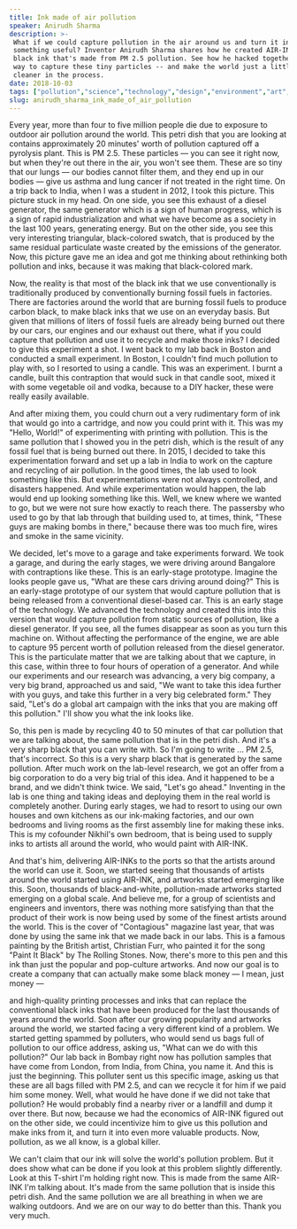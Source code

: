 ```yaml
---
title: Ink made of air pollution
speaker: Anirudh Sharma
description: >-
 What if we could capture pollution in the air around us and turn it into
 something useful? Inventor Anirudh Sharma shares how he created AIR-INK, a deep
 black ink that's made from PM 2.5 pollution. See how he hacked together a clever
 way to capture these tiny particles -- and make the world just a little bit
 cleaner in the process.
date: 2018-10-03
tags: ["pollution","science","technology","design","environment","art","invention","anthropocene"]
slug: anirudh_sharma_ink_made_of_air_pollution
---
```


Every year, more than four to five million people die due to exposure to outdoor air
pollution around the world. This petri dish that you are looking at contains approximately
20 minutes' worth of pollution captured off a pyrolysis plant. This is PM 2.5. These
particles — you can see it right now, but when they're out there in the air, you won't see
them. These are so tiny that our lungs — our bodies cannot filter them, and they end up in
our bodies — give us asthma and lung cancer if not treated in the right time. On a trip
back to India, when I was a student in 2012, I took this picture. This picture stuck in my
head. On one side, you see this exhaust of a diesel generator, the same generator which is
a sign of human progress, which is a sign of rapid industrialization and what we have
become as a society in the last 100 years, generating energy. But on the other side, you
see this very interesting triangular, black-colored swatch, that is produced by the same
residual particulate waste created by the emissions of the generator. Now, this picture
gave me an idea and got me thinking about rethinking both pollution and inks, because it
was making that black-colored mark.

Now, the reality is that most of the black ink that we use conventionally is traditionally
produced by conventionally burning fossil fuels in factories. There are factories around
the world that are burning fossil fuels to produce carbon black, to make black inks that
we use on an everyday basis. But given that millions of liters of fossil fuels are already
being burned out there by our cars, our engines and our exhaust out there, what if you
could capture that pollution and use it to recycle and make those inks? I decided to give
this experiment a shot. I went back to my lab back in Boston and conducted a small
experiment. In Boston, I couldn't find much pollution to play with, so I resorted to using
a candle. This was an experiment. I burnt a candle, built this contraption that would suck
in that candle soot, mixed it with some vegetable oil and vodka, because to a DIY hacker,
these were really easily available.

And after mixing them, you could churn out a very rudimentary form of ink that would go
into a cartridge, and now you could print with it. This was my "Hello, World!" of
experimenting with printing with pollution. This is the same pollution that I showed you
in the petri dish, which is the result of any fossil fuel that is being burned out
there. In 2015, I decided to take this experimentation forward and set up a lab in India to
work on the capture and recycling of air pollution. In the good times, the lab used to
look something like this. But experimentations were not always controlled, and disasters
happened. And while experimentation would happen, the lab would end up looking something
like this. Well, we knew where we wanted to go, but we were not sure how exactly to reach
there. The passersby who used to go by that lab through that building used to, at times,
think, "These guys are making bombs in there," because there was too much fire, wires and
smoke in the same vicinity.

We decided, let's move to a garage and take experiments forward. We took a garage, and
during the early stages, we were driving around Bangalore with contraptions like these.
This is an early-stage prototype. Imagine the looks people gave us, "What are these cars
driving around doing?" This is an early-stage prototype of our system that would capture
pollution that is being released from a conventional diesel-based car. This is an early
stage of the technology. We advanced the technology and created this into this version
that would capture pollution from static sources of pollution, like a diesel generator. If
you see, all the fumes disappear as soon as you turn this machine on. Without affecting
the performance of the engine, we are able to capture 95 percent worth of pollution
released from the diesel generator. This is the particulate matter that we are talking
about that we capture, in this case, within three to four hours of operation of a
generator. And while our experiments and our research was advancing, a very big company, a
very big brand, approached us and said, "We want to take this idea further with you guys,
and take this further in a very big celebrated form." They said, "Let's do a global art
campaign with the inks that you are making off this pollution." I'll show you what the ink
looks like.

So, this pen is made by recycling 40 to 50 minutes of that car pollution that we are
talking about, the same pollution that is in the petri dish. And it's a very sharp black
that you can write with. So I'm going to write ... PM 2.5, that's incorrect. So this is a
very sharp black that is generated by the same pollution. After much work on the lab-level
research, we got an offer from a big corporation to do a very big trial of this idea. And
it happened to be a brand, and we didn't think twice. We said, "Let's go ahead." Inventing
in the lab is one thing and taking ideas and deploying them in the real world is
completely another. During early stages, we had to resort to using our own houses and own
kitchens as our ink-making factories, and our own bedrooms and living rooms as the first
assembly line for making these inks. This is my cofounder Nikhil's own bedroom, that is
being used to supply inks to artists all around the world, who would paint with
AIR-INK.

And that's him, delivering AIR-INKs to the ports so that the artists around the world can
use it. Soon, we started seeing that thousands of artists around the world started using
AIR-INK, and artworks started emerging like this. Soon, thousands of black-and-white,
pollution-made artworks started emerging on a global scale. And believe me, for a group of
scientists and engineers and inventors, there was nothing more satisfying than that the
product of their work is now being used by some of the finest artists around the
world. This is the cover of "Contagious" magazine last year, that was done by using the
same ink that we made back in our labs. This is a famous painting by the British artist,
Christian Furr, who painted it for the song "Paint It Black" by The Rolling Stones. Now,
there's more to this pen and this ink than just the popular and pop-culture artworks. And
now our goal is to create a company that can actually make some black money — I mean, just
money —

and high-quality printing processes and inks that can replace the conventional black inks
that have been produced for the last thousands of years around the world. Soon after our
growing popularity and artworks around the world, we started facing a very different kind
of a problem. We started getting spammed by polluters, who would send us bags full of
pollution to our office address, asking us, "What can we do with this pollution?" Our lab
back in Bombay right now has pollution samples that have come from London, from India,
from China, you name it. And this is just the beginning. This polluter sent us this
specific image, asking us that these are all bags filled with PM 2.5, and can we recycle
it for him if we paid him some money. Well, what would he have done if we did not take
that pollution? He would probably find a nearby river or a landfill and dump it over
there. But now, because we had the economics of AIR-INK figured out on the other side, we
could incentivize him to give us this pollution and make inks from it, and turn it into
even more valuable products. Now, pollution, as we all know, is a global
killer.

We can't claim that our ink will solve the world's pollution problem. But it does show
what can be done if you look at this problem slightly differently. Look at this T-shirt
I'm holding right now. This is made from the same AIR-INK I'm talking about. It's made
from the same pollution that is inside this petri dish. And the same pollution we are all
breathing in when we are walking outdoors. And we are on our way to do better than
this. Thank you very much.

<!--
ad_duration=3.33
comment_count=27
event="TED@BCG Toronto"
external_start_time=0
has_talk_citation=0
intro_duration=11.82
is_subtitle_required="False"
is_talk_featured="True"
language="en"
language_swap="False"
native_language="en"
number_of_related_talks=6
number_of_speakers=1
number_of_subtitled_videos=23
number_of_tags=8
number_of_talk_download_languages=23
number_of_talk_more_resources=0
number_of_talk_recommendations=1
number_of_talks_take_actions=2
post_ad_duration=0.83
published_timestamp="2019-02-08 15:54:01"
recording_date="2018-10-03"
speaker_description="Engineer, inventor"
speaker_is_published=1
speaker_name="Anirudh Sharma"
talk_more_resources=[]
talk_name="Ink made of air pollution"
talk_recommendations_blurb="More resources curated by Anirudh Sharma"
talks_tags=["pollution","science","technology","design","environment","art","invention","anthropocene"]
url_photo_speaker="https://pe.tedcdn.com/images/ted/5201873d71772e3c4acfcf3d95eef1d163b5527c_254x191.jpg"
url_photo_talk="https://s3.amazonaws.com/talkstar-photos/uploads/92b32494-2b8b-4bc4-9f58-86c34b770f71/AnirudhSharma_2018S-embed.jpg"
url_webpage="https://www.ted.com/talks/anirudh_sharma_ink_made_of_air_pollution"
video_type_name="TED Institute Talk"
-->